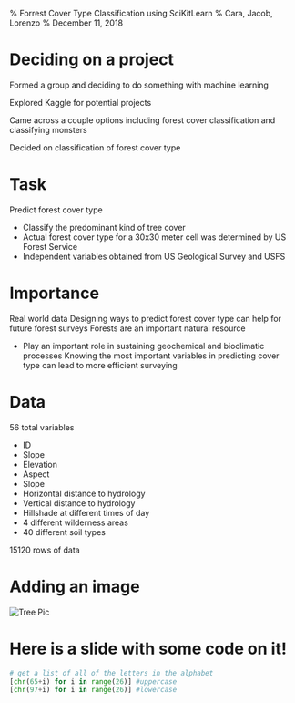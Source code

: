 % Forrest Cover Type Classification using SciKitLearn
% Cara, Jacob, Lorenzo
% December 11, 2018

# Deciding on a project

Formed a group and deciding to do something with machine learning

Explored Kaggle for potential projects

Came across a couple options including forest cover classification and classifying monsters

Decided on classification of forest cover type

# Task

Predict forest cover type
- Classify the predominant kind of tree cover
- Actual forest cover type for a 30x30 meter cell was determined by US Forest Service
- Independent variables obtained from US Geological Survey and USFS

# Importance

Real world data
Designing ways to predict forest cover type can help for future forest surveys
Forests are an important natural resource
- Play an important role in sustaining geochemical and bioclimatic processes
Knowing the most important variables in predicting cover type can lead to more efficient surveying

# Data

56 total variables
- ID
- Slope
- Elevation
- Aspect
- Slope
- Horizontal distance to hydrology
- Vertical distance to hydrology
- Hillshade at different times of day
- 4 different wilderness areas
- 40 different soil types

15120 rows of data

# Adding an image

![Tree Pic](http://www.mast-producing-trees.org/wp-content/uploads/2009/11/oak-hickory.jpg)


# Here is a slide with some code on it!
```python
# get a list of all of the letters in the alphabet 
[chr(65+i) for i in range(26)] #uppercase      
[chr(97+i) for i in range(26)] #lowercase
```